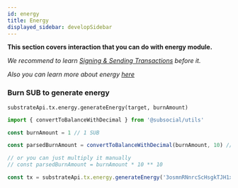 ```yaml
---
id: energy
title: Energy
displayed_sidebar: developSidebar
---
```


**This section covers interaction that you can do with energy module.**

*We recommend to learn [Signing & Sending Transactions](https://docs.subsocial.network/docs/develop/sdk/transactions) before it.*

*Also you can learn more about energy [here](/docs/develop/concepts/sponsored/energy.md)*

### Burn SUB to generate energy

```
substrateApi.tx.energy.generateEnergy(target, burnAmount)
```

```typescript
import { convertToBalanceWithDecimal } from '@subsocial/utils'

const burnAmount = 1 // 1 SUB

const parsedBurnAmount = convertToBalanceWithDecimal(burnAmount, 10) // SUB token uses 10 decimals, SOON (testnet) uses 12 decimals

// or you can just multiply it manually
// const parsedBurnAmount = burnAmount * 10 ** 10

const tx = substrateApi.tx.energy.generateEnergy('3osmnRNnrcScHsgkTJH1xyBF5kGjpbWHsGrqM31BJpy4vwn8', parsedBurnAmount.toString())
```
